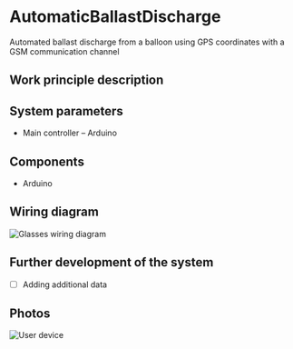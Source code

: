 # AutomaticBallastDischarge
Automated ballast discharge from a balloon using GPS coordinates with a GSM communication channel

## Work principle description

## System parameters

* Main controller 		– Arduino

## Components

* Arduino
  
## Wiring diagram 

![Glasses wiring diagram](https://github.com/Brabn/AutomaticBallastDischarge/blob/main/Wiring_diagram/AutomaticBallastDischarge.Wiring_diagram.png)
 
## Further development of the system

- [ ] Adding additional data
 
## Photos
![User device](https://github.com/Brabn/BlinkPhotoGlasses/blob/main/Photos/AutomaticBallastDischarge.Photo.jpg)



 
 
 
 
 


